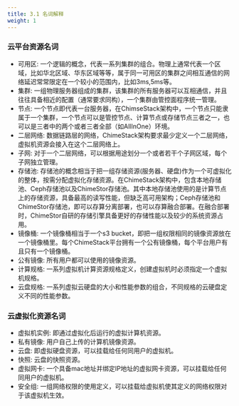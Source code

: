 ```yaml
---
title: 3.1 名词解释
weight: 1
---
```


### 云平台资源名词
 
- 可用区: 一个逻辑的概念，代表一系列集群的组合。物理上通常代表一个区域，比如华北区域、华东区域等等，属于同一可用区的集群之间相互通信的网络延迟常常限定在一个较小的范围内，比如3ms,5ms等。
- 集群: 一组物理服务器组成的集群，该集群的所有服务器可以互相通信，并且往往具备相近的配置（通常要求同构），一个集群由管控面程序统一管理。
- 节点: 一个节点即代表一台服务器，在ChimseStack架构中，一个节点只能隶属于一个集群，一个节点可以是管控节点、计算节点或存储节点三者之一，也可以是三者中的两个或者三者全部（如AllInOne）环境。
- 二层网络: 数据链路层的网络，ChimeStack架构要求最少定义一个二层网络，虚拟机资源会接入在这个二层网络上。
- 子网: 对于一个二层网络，可以根据用途划分一个或者若干个子网区域，每个子网独立管理。
- 存储池: 存储池的概念相当于把一组存储资源(服务器、硬盘)作为一个可虚拟化的整体，按需分配虚拟化存储资源。在ChimeStack架构中，包含本地存储池、Ceph存储池以及ChimeStor存储池。其中本地存储池使用的是计算节点上的存储资源，具备最高的读写性能，但缺乏高可用架构；Ceph存储池和ChimeStor存储池，即可以存算分离部署，也可以存算融合部署。在融合部署时，ChimeStor自研的存储引擎具备更好的存储性能以及较少的系统资源占用。
- 镜像桶: 一个镜像桶相当于一个s3 bucket，即把一组权限相同的镜像资源放在一个镜像桶里。每个ChimeStack平台拥有一个公有镜像桶，每个平台用户有且只有一个镜像桶。
- 公有镜像: 所有用户都可以使用的镜像资源。
- 计算规格: 一系列虚拟机计算资源规格定义，创建虚拟机时必须指定一个虚拟机规格。
- 云盘规格: 一系列虚拟云硬盘的大小和性能参数的组合，不同规格的云硬盘定义不同的性能参数。

### 云虚拟化资源名词

- 虚拟机实例: 即通过虚拟化后运行的虚拟计算机资源。
- 私有镜像: 用户自己上传的计算机镜像资源。
- 云盘: 即虚拟硬盘资源，可以挂载给任何同用户的虚拟机。
- 快照: 云盘的快照资源。
- 虚拟网卡: 一个具备mac地址并绑定IP地址的虚拟网卡资源，可以挂载给任何同用户的虚拟机。
- 安全组: 一组网络权限的使用定义，可以挂载给虚拟机使其定义的网络权限对于该虚拟机生效。